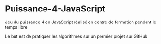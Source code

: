 # Puissance-4-JavaScript

Jeu du puissance 4 en JavaScript réalisé en centre de formation pendant le temps libre 

Le but est de pratiquer les algorithmes sur un premier projet sur GitHub

